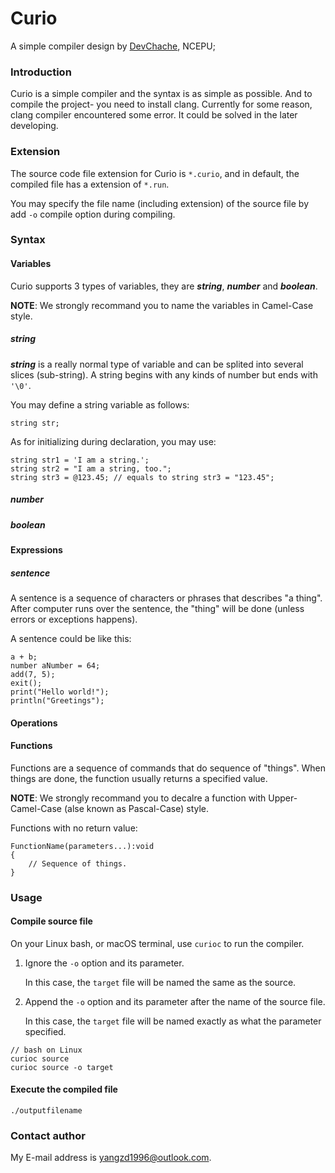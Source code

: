 # Curio
A simple compiler design by [DevChache](https://github.com/DevChache), NCEPU;

### Introduction
Curio is a simple compiler and the syntax is as simple as possible. And to compile the project- you need to install clang. Currently for some reason, clang compiler encountered some error. It could be solved in the later developing.

### Extension
The source code file extension for Curio is `*.curio`, and in default, the compiled file has a extension of `*.run`.

You may specify the file name (including extension) of the source file by add `-o` compile option during compiling.
### Syntax
#### Variables
Curio supports 3 types of variables, they are ***string***, ***number*** and ***boolean***. 

**NOTE**: We strongly recommand you to name the variables in Camel-Case style.

##### string
***string*** is a really normal type of variable and can be splited into several slices (sub-string). A string begins with any kinds of number but ends with `'\0'`.

You may define a string variable as follows:

```
string str;
```
As for initializing during declaration, you may use:
```
string str1 = 'I am a string.';
string str2 = "I am a string, too.";
string str3 = @123.45; // equals to string str3 = "123.45"; 
```

##### number
##### boolean


#### Expressions
##### sentence
A sentence is a sequence of characters or phrases that describes "a thing".
After computer runs over the sentence, the "thing" will be done (unless errors or exceptions happens).

A sentence could be like this:
```
a + b;
number aNumber = 64;
add(7, 5);
exit();
print("Hello world!");
println("Greetings");
```
#### Operations
#### Functions
Functions are a sequence of commands that do sequence of "things". When things are done, the function usually returns a specified value.

**NOTE**: We strongly recommand you to decalre a function with Upper-Camel-Case (alse known as Pascal-Case) style.

Functions with no return value:
```
FunctionName(parameters...):void
{
    // Sequence of things.
}
```

### Usage
#### Compile source file
On your Linux bash, or macOS terminal, use `curioc` to run the compiler.

1. Ignore the `-o` option and its parameter.

    In this case, the `target` file will be named the same as the source.
2. Append the `-o` option and its parameter after the name of the source file.

    In this case, the `target` file will be named exactly as what the parameter specified.
```
// bash on Linux
curioc source
curioc source -o target
```
#### Execute the compiled file
```
./outputfilename
```

### Contact author
My E-mail address is <yangzd1996@outlook.com>.
